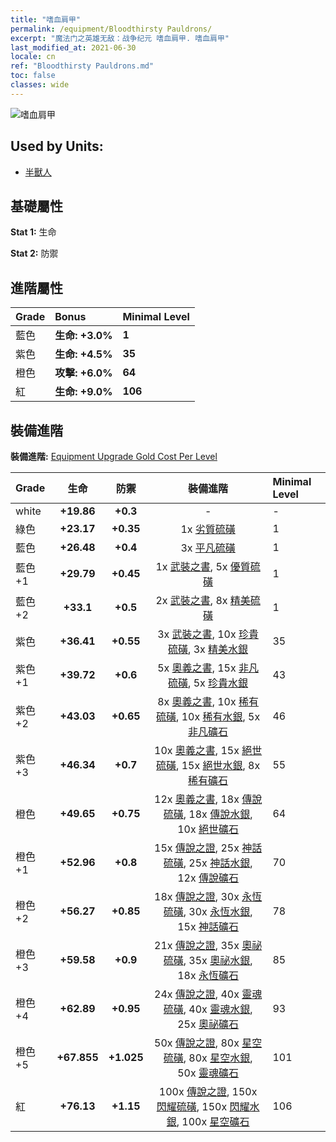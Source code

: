 ```yaml
---
title: "嗜血肩甲"
permalink: /equipment/Bloodthirsty Pauldrons/
excerpt: "魔法门之英雄无敌：战争纪元 嗜血肩甲. 嗜血肩甲"
last_modified_at: 2021-06-30
locale: cn
ref: "Bloodthirsty Pauldrons.md"
toc: false
classes: wide
---
```


  ![嗜血肩甲](/images/e/e_4034.png)

## Used by Units:

* [半獸人](/cn/units/Orc/) 


## 基礎屬性
 **Stat 1:** 生命

 **Stat 2:** 防禦

## 進階屬性

  |     Grade    |   Bonus | Minimal Level | 
  |:-------------|:--------|:--------------| 
  | 藍色 | **生命: +3.0%** | **1** | 
  | 紫色 | **生命: +4.5%** | **35** | 
  | 橙色 | **攻擊: +6.0%** | **64** | 
  | 紅 | **生命: +9.0%** | **106** | 


## 裝備進階
 **裝備進階:** [Equipment Upgrade Gold Cost Per Level](/equipment/EquipmentUpgradeCostPerLevel/) 

  |          Grade      | 生命 | 防禦 | 裝備進階 | Minimal Level |
  |:--------------------|:---------:|:---------:|:----------------:|:--------------|
  | white | **+19.86** | **+0.3** | - | - |
  | 綠色 | **+23.17** | **+0.35** | 1x [劣質硫磺](/cn/Items/mat_3/) | 1 |
  | 藍色 | **+26.48** | **+0.4** | 3x [平凡硫磺](/cn/Items/mat_9/) | 1 |
  | 藍色 +1 | **+29.79** | **+0.45** | 1x [武裝之書](/cn/Items/mat_18/), 5x [優質硫磺](/cn/Items/mat_15/) | 1 |
  | 藍色 +2 | **+33.1** | **+0.5** | 2x [武裝之書](/cn/Items/mat_25/), 8x [精美硫磺](/cn/Items/mat_22/) | 1 |
  | 紫色 | **+36.41** | **+0.55** | 3x [武裝之書](/cn/Items/mat_32/), 10x [珍貴硫磺](/cn/Items/mat_29/), 3x [精美水銀](/cn/Items/mat_21/) | 35 |
  | 紫色 +1 | **+39.72** | **+0.6** | 5x [奧義之書](/cn/Items/mat_39/), 15x [非凡硫磺](/cn/Items/mat_36/), 5x [珍貴水銀](/cn/Items/mat_28/) | 43 |
  | 紫色 +2 | **+43.03** | **+0.65** | 8x [奧義之書](/cn/Items/mat_46/), 10x [稀有硫磺](/cn/Items/mat_43/), 10x [稀有水銀](/cn/Items/mat_42/), 5x [非凡礦石](/cn/Items/mat_33/) | 46 |
  | 紫色 +3 | **+46.34** | **+0.7** | 10x [奧義之書](/cn/Items/mat_53/), 15x [絕世硫磺](/cn/Items/mat_50/), 15x [絕世水銀](/cn/Items/mat_49/), 8x [稀有礦石](/cn/Items/mat_40/) | 55 |
  | 橙色 | **+49.65** | **+0.75** | 12x [奧義之書](/cn/Items/mat_60/), 18x [傳說硫磺](/cn/Items/mat_57/), 18x [傳說水銀](/cn/Items/mat_56/), 10x [絕世礦石](/cn/Items/mat_47/) | 64 |
  | 橙色 +1 | **+52.96** | **+0.8** | 15x [傳說之證](/cn/Items/mat_67/), 25x [神話硫磺](/cn/Items/mat_64/), 25x [神話水銀](/cn/Items/mat_63/), 12x [傳說礦石](/cn/Items/mat_54/) | 70 |
  | 橙色 +2 | **+56.27** | **+0.85** | 18x [傳說之證](/cn/Items/mat_74/), 30x [永恆硫磺](/cn/Items/mat_71/), 30x [永恆水銀](/cn/Items/mat_70/), 15x [神話礦石](/cn/Items/mat_61/) | 78 |
  | 橙色 +3 | **+59.58** | **+0.9** | 21x [傳說之證](/cn/Items/mat_81/), 35x [奧祕硫磺](/cn/Items/mat_78/), 35x [奧祕水銀](/cn/Items/mat_77/), 18x [永恆礦石](/cn/Items/mat_68/) | 85 |
  | 橙色 +4 | **+62.89** | **+0.95** | 24x [傳說之證](/cn/Items/mat_88/), 40x [靈魂硫磺](/cn/Items/mat_85/), 40x [靈魂水銀](/cn/Items/mat_84/), 25x [奧祕礦石](/cn/Items/mat_75/) | 93 |
  | 橙色 +5 | **+67.855** | **+1.025** | 50x [傳說之證](/cn/Items/mat_95/), 80x [星空硫磺](/cn/Items/mat_92/), 80x [星空水銀](/cn/Items/mat_91/), 50x [靈魂礦石](/cn/Items/mat_82/) | 101 |
  | 紅 | **+76.13** | **+1.15** | 100x [傳說之證](/cn/Items/mat_102/), 150x [閃耀硫磺](/cn/Items/mat_99/), 150x [閃耀水銀](/cn/Items/mat_98/), 100x [星空礦石](/cn/Items/mat_89/) | 106 |

